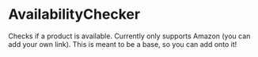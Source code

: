 # AvailabilityChecker
Checks if a product is available. Currently only supports Amazon (you can add your own link). This is meant to be a base, so you can add onto it!

